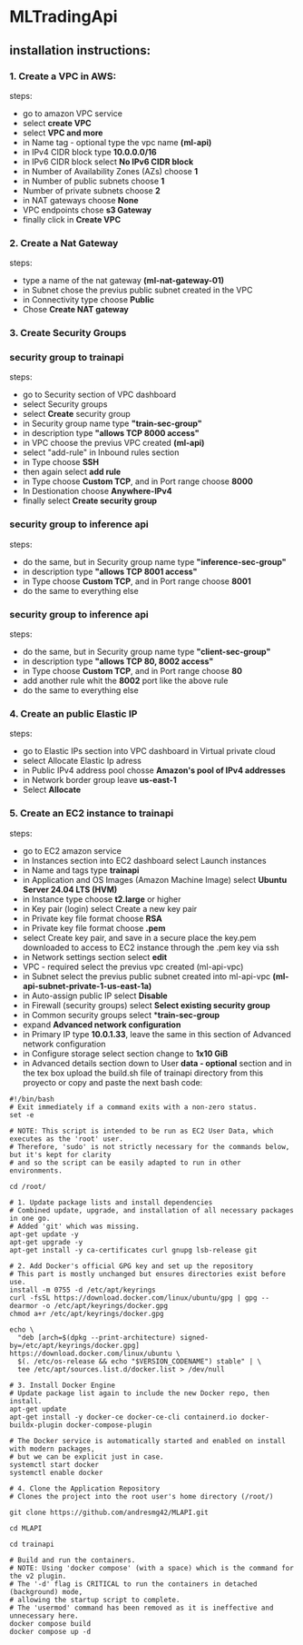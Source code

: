# MLTradingApi

## installation instructions: 

### 1. Create a VPC in AWS:

steps:
  - go to amazon VPC service
  - select **create VPC**
  - select **VPC and more**
  - in Name tag - optional type the vpc name **(ml-api)**
  - in IPv4 CIDR block type **10.0.0.0/16**
  - in IPv6 CIDR block select **No IPv6 CIDR block**
  - in Number of Availability Zones (AZs) choose **1**
  - in Number of public subnets choose **1**
  - Number of private subnets choose **2**
  - in NAT gateways choose **None**
  - VPC endpoints chose **s3 Gateway**
  - finally click in  **Create VPC**
### 2. Create a Nat Gateway

steps:
  - type a name of the nat gateway **(ml-nat-gateway-01)**
  - in Subnet chose the previus public subnet created in the VPC
  - in Connectivity type choose **Public**
  - Chose **Create NAT gateway**

### 3. Create Security Groups
  ### security group to trainapi
steps:
  - go to Security section of VPC dashboard
  - select Security groups
  - select **Create** security group
  - in Security group name type **"train-sec-group"**
  - in description type **"allows TCP 8000 access"**
  - in VPC choose the previus VPC created **(ml-api)**
  - select "add-rule" in Inbound rules section
  - in Type choose **SSH**
  - then again select **add rule**
  - in Type choose **Custom  TCP**, and in Port range choose **8000**
  - In Destionation choose **Anywhere-IPv4**
  - finally select **Create security group**
  ### security group to inference api
steps:
  - do the same, but in Security group name type **"inference-sec-group"**
  - in description type **"allows TCP 8001 access"**
  - in Type choose **Custom  TCP**, and in Port range choose **8001**
  - do the same to everything else

  ### security group to inference api
steps:
  - do the same, but in Security group name type **"client-sec-group"**
  - in description type **"allows TCP 80, 8002 access"**
  - in Type choose **Custom  TCP**, and in Port range choose **80**
  - add another rule whit the **8002** port like the above rule
  - do the same to everything else
### 4. Create an public Elastic IP
steps:
  - go to Elastic IPs section into VPC dashboard in Virtual private cloud
  - select Allocate Elastic Ip adress
  - in Public IPv4 address pool chosse **Amazon's pool of IPv4 addresses**
  - in Network border group leave **us-east-1**
  -  Select **Allocate**
### 5. Create an EC2 instance to trainapi
steps:
  - go to EC2 amazon service
  - in Instances section into EC2 dashboard select Launch instances
  - in Name and tags type **trainapi**
  - in Application and OS Images (Amazon Machine Image)  select **Ubuntu Server 24.04 LTS (HVM)**
  - in Instance type choose **t2.large** or higher
  - in Key pair (login) select Create a new key pair
  - in Private key file format choose **RSA**
  - in Private key file format choose **.pem**
  - select Create key pair, and save in a secure place the key.pem downloaded to access to EC2 instance through the .pem key via ssh
  - in Network settings section select **edit**
  - VPC - required select the previus vpc created (ml-api-vpc)
  - in Subnet select the previus public subnet created into ml-api-vpc **(ml-api-subnet-private-1-us-east-1a)**
  - in Auto-assign public IP select **Disable**
  - in Firewall (security groups) select **Select existing security group**
  - in Common security groups select ***train-sec-group**
  - expand **Advanced network configuration**
  - in Primary IP type **10.0.1.33**, leave the same in this section of Advanced network configuration
  - in Configure storage select section change to **1x10 GiB**
  - in Advanced details section down to User **data - optional** section and in the tex box upload the build.sh file of trainapi directory from this proyecto or copy and paste the next bash code:

```
#!/bin/bash
# Exit immediately if a command exits with a non-zero status.
set -e

# NOTE: This script is intended to be run as EC2 User Data, which executes as the 'root' user.
# Therefore, 'sudo' is not strictly necessary for the commands below, but it's kept for clarity
# and so the script can be easily adapted to run in other environments.

cd /root/

# 1. Update package lists and install dependencies
# Combined update, upgrade, and installation of all necessary packages in one go.
# Added 'git' which was missing.
apt-get update -y
apt-get upgrade -y
apt-get install -y ca-certificates curl gnupg lsb-release git

# 2. Add Docker's official GPG key and set up the repository
# This part is mostly unchanged but ensures directories exist before use.
install -m 0755 -d /etc/apt/keyrings
curl -fsSL https://download.docker.com/linux/ubuntu/gpg | gpg --dearmor -o /etc/apt/keyrings/docker.gpg
chmod a+r /etc/apt/keyrings/docker.gpg

echo \
  "deb [arch=$(dpkg --print-architecture) signed-by=/etc/apt/keyrings/docker.gpg] https://download.docker.com/linux/ubuntu \
  $(. /etc/os-release && echo "$VERSION_CODENAME") stable" | \
  tee /etc/apt/sources.list.d/docker.list > /dev/null

# 3. Install Docker Engine
# Update package list again to include the new Docker repo, then install.
apt-get update
apt-get install -y docker-ce docker-ce-cli containerd.io docker-buildx-plugin docker-compose-plugin

# The Docker service is automatically started and enabled on install with modern packages,
# but we can be explicit just in case.
systemctl start docker
systemctl enable docker

# 4. Clone the Application Repository
# Clones the project into the root user's home directory (/root/)

git clone https://github.com/andresmg42/MLAPI.git

cd MLAPI

cd trainapi

# Build and run the containers.
# NOTE: Using 'docker compose' (with a space) which is the command for the v2 plugin.
# The '-d' flag is CRITICAL to run the containers in detached (background) mode,
# allowing the startup script to complete.
# The 'usermod' command has been removed as it is ineffective and unnecessary here.
docker compose build
docker compose up -d
```


 
  
    
    
    
    


 

